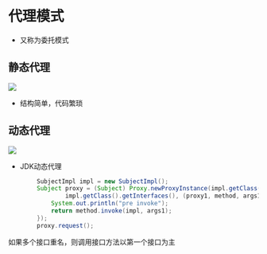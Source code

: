 # 代理模式

- 又称为委托模式

## 静态代理

![](https://img-blog.csdn.net/20180525135117709?watermark/2/text/aHR0cHM6Ly9ibG9nLmNzZG4ubmV0L3dlaXhpbl80MjIyODMzOA==/font/5a6L5L2T/fontsize/400/fill/I0JBQkFCMA==/dissolve/70)

- 结构简单，代码繁琐

## 动态代理

![](http://upload-images.jianshu.io/upload_images/2085791-87f2922c993fd520?imageMogr2/auto-orient/strip%7CimageView2/2/w/1240)

- JDK动态代理

```java
        SubjectImpl impl = new SubjectImpl();
        Subject proxy = (Subject) Proxy.newProxyInstance(impl.getClass().getClassLoader(), 
                impl.getClass().getInterfaces(), (proxy1, method, args1) -> {
            System.out.println("pre invoke");
            return method.invoke(impl, args1);
        });
        proxy.request();
```

如果多个接口重名，则调用接口方法以第一个接口为主
